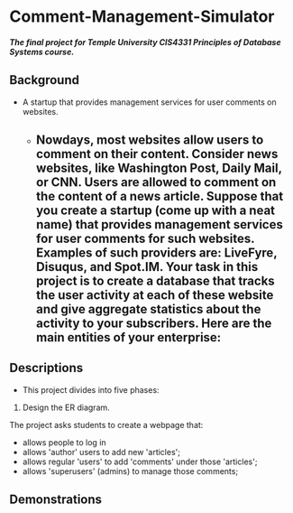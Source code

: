 # Comment-Management-Simulator
##### *The final project for Temple University CIS4331 Principles of Database Systems course.*

## Background
- A startup that provides management services for user comments on websites.
  - Nowdays, most websites allow users to comment on their content. Consider news websites, like Washington Post, Daily Mail, or CNN. Users are allowed to comment on the content of a news article. Suppose that you create a startup (come up with a neat name) that provides management services for user comments for such websites. Examples of such providers are: LiveFyre, Disuqus, and Spot.IM. Your task in this project is to create a database that tracks the user activity at each of these website and give aggregate statistics about the activity to your subscribers. Here are the main entities of your enterprise:
      - 

## Descriptions
- This project divides into five phases:
1. Design the ER diagram.

The project asks students to create a webpage that:

- allows people to log in
- allows 'author' users to add new 'articles';
- allows regular 'users' to add 'comments' under those 'articles';
- allows 'superusers' (admins) to manage those comments;

## Demonstrations
